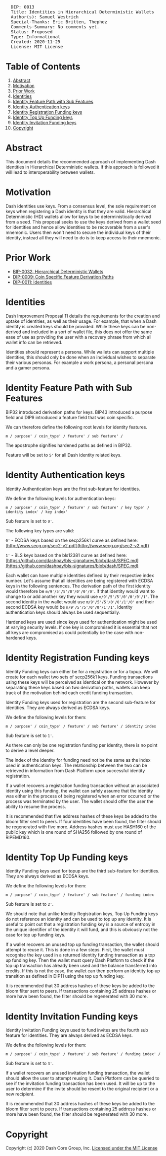 <pre>
  DIP: 0013
  Title: Identities in Hierarchical Deterministic Wallets
  Author(s): Samuel Westrich
  Special-Thanks: Eric Britten, Thephez
  Comments-Summary: No comments yet.
  Status: Proposed
  Type: Informational
  Created: 2020-11-25
  License: MIT License
</pre>

# Table of Contents

1. [Abstract](#abstract)
1. [Motivation](#motivation)
1. [Prior Work](#prior-work)
1. [Identities](#identities)
1. [Identity Feature Path with Sub Features](#identity-feature-path-with-sub-features)
1. [Identity Authentication keys](#identity-authentication-keys)
1. [Identity Registration Funding keys](#identity-registration-funding-keys)
1. [Identity Top Up Funding keys](#identity-top-up-funding-keys)
1. [Identity Invitation Funding keys](#identity-invitation-funding-keys)
1. [Copyright](#copyright)

# Abstract

This document details the recommended approach of implementing Dash identities in Hierarchical
Deterministic wallets. If this approach is followed it will lead to interoperability between
wallets.

# Motivation

Dash identities use keys. From a consensus level, the sole requirement on keys when registering a
Dash identity is that they are valid. Hierarchical Deterministic (HD) wallets allow for keys to be
deterministically derived from a seed. This proposal seeks to use the keys derived from a wallet
seed for identities and hence allow identities to be recoverable from a user's mnemonic. Users then
won't need to secure the individual keys of their identity, instead all they will need to do is to
keep access to their mnemonic.

# Prior Work

* [BIP-0032: Hierarchical Deterministic
  Wallets](https://github.com/bitcoin/bips/blob/master/bip-0032.mediawiki)
* [DIP-0009: Coin Specific Feature Derivation
  Paths](https://github.com/dashpay/dips/blob/master/dip-0009.md)
* [DIP-0011: Identities](https://github.com/dashpay/dips/blob/master/dip-0011.md)

# Identities

Dash Improvement Proposal 11 details the requirements for the creation and uptake of identities, as
well as their usage. For example, that when a Dash identity is created keys should be provided.
While these keys can be non-derived and included in a sort of wallet file, this does not offer the
same ease of use as providing the user with a recovery phrase from which all wallet info can be
retrieved.

Identities should represent a persona. While wallets can support multiple identities, this should
only be done when an individual wishes to separate their various personas. For example a work
persona, a personal persona and a gamer persona.

# Identity Feature Path with Sub Features

BIP32 introduced derivation paths for keys. BIP43 introduced a purpose field and DIP9 introduced a
feature field that was coin specific.

We can therefore define the following root levels for identity features.

`m / purpose' / coin_type' / feature' / sub feature' /`

The apostrophe signifies hardened paths as defined in BIP32.

Feature will be set to `5'` for all Dash identity related keys.

# Identity Authentication keys

Identity Authentication keys are the first sub-feature for identities.

We define the following levels for authentication keys:

`m / purpose' / coin_type' / feature' / sub feature' / key type' / identity index' / key index'`

Sub feature is set to `0'`.

The following key types are valid:

`0'` - ECDSA keys based on the secp256k1 curve as defined here:
[http://www.secg.org/sec2-v2.pdf](http://www.secg.org/sec2-v2.pdf)

`1'` - BLS keys based on the bls12381 curve as defined here:
[https://github.com/dashpay/bls-signatures/blob/dash/SPEC.md](https://github.com/dashpay/bls-signatures/blob/dash/SPEC.md)

Each wallet can have multiple identities defined by their respective index number. Let's assume that
all identities are being registered with ECDSA keys in the following sentences. The derivation path
of the first identity would therefore be `m/9'/5'/5'/0'/0'/0'/0'`. If that identity would want to
change to or add another key they would use `m/9'/5'/5'/0'/0'/0'/1'`. The second identity in the
wallet would use `m/9'/5'/5'/0'/0'/1'/0'` and their second ECDSA key would be
`m/9'/5'/5'/0'/0'/1'/1'`. Identity authentication keys should always be used sequentially.

Hardened keys are used since keys used for authentication might be used at varying security levels.
If one key is compromised it is essential that not all keys are compromised as could potentially be
the case with non-hardened keys.

# Identity Registration Funding keys

Identity Funding keys can either be for a registration or for a topup. We will create for each
wallet two sets of secp256k1 keys. Funding transactions using these keys will be perceived as
identical on the network. However by separating these keys based on two derivation paths, wallets
can keep track of the motivation behind each credit funding transaction.

Identity Funding keys used for registration are the second sub-feature for identities. They are
always derived as ECDSA keys.

We define the following levels for them:

`m / purpose' / coin_type' / feature' / sub feature' / identity index`

Sub feature is set to `1'`.

As there can only be one registration funding per identity, there is no point to derive a level
deeper.

The index of the identity for funding need not be the same as the index used in authentication keys.
The relationship between the two can be retrieved in information from Dash Platform upon successful
identity registration.

If a wallet recovers a registration funding transaction without an associated identity using this
funding, the wallet can safely assume that the identity was either in the process of being
registered when an error occurred or the process was terminated by the user. The wallet should offer
the user the ability to resume the process.

It is recommended that five address hashes of these keys be added to the bloom filter sent to peers.
If four identities have been found, the filter should be regenerated with five more. Address hashes
must use HASH160 of the public key which is one round of SHA256 followed by one round of RIPEMD160.

# Identity Top Up Funding keys

Identity Funding keys used for topup are the third sub-feature for identities. They are always
derived as ECDSA keys.

We define the following levels for them:

`m / purpose' / coin_type' / feature' / sub feature' / funding index`

Sub feature is set to `2'`.

We should note that unlike Identity Registration keys, Top Up Funding keys do not reference an
identity and can be used to top up any identity. It is useful to point out that a registration
funding key is a source of entropy in the unique identifier of the identity it will fund, and this
is obviously not the case for top up funding keys.

If a wallet recovers an unused top up funding transaction, the wallet should attempt to reuse it.
This is done in a few steps. First, the wallet must recognise the key used in a returned identity
funding transaction as a top up funding key. Then the wallet must query Dash Platform to check if
the top up transaction has already been used and the balance transferred into credits. If this is
not the case, the wallet can then perform an identity top up transition as defined in DIP11 using
the top up funding key.

It is recommended that 30 address hashes of these keys be added to the bloom filter sent to peers.
If transactions containing 25 address hashes or more have been found, the filter should be
regenerated with 30 more.


# Identity Invitation Funding keys

Identity Invitation Funding keys used to fund invites are the fourth sub feature for identities. They are always derived as ECDSA keys.

We define the following levels for them:

`m / purpose' / coin_type' / feature' / sub feature' / funding index' /` 

Sub feature is set to `3'`.

If a wallet recovers an unused invitation funding transaction, the wallet should allow the user to
attempt reusing it.  Dash Platform can be queried to see if the invitation funding transaction 
has been used.  It will be up to the user to determine if the invite should be resent to the original 
recipient or a new recipient.

It is recommended that 30 address hashes of these keys be added to the bloom filter sent to peers.
If transactions containing 25 address hashes or more have been found, the filter should be
regenerated with 30 more.

# Copyright

Copyright (c) 2020 Dash Core Group, Inc. [Licensed under the MIT
License](https://opensource.org/licenses/MIT)
